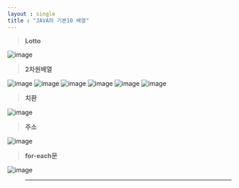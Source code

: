 ```yaml
---
layout : single
title : "JAVA의 기본10 배열"
---
```

>**Lotto**

![image](https://user-images.githubusercontent.com/105334682/178386355-439a9e5a-ffb9-458e-be67-610ed835228a.png)
>**2차원배열**

![image](https://user-images.githubusercontent.com/105334682/178389277-cbaa46d9-b8fd-48d4-932b-d0d99ccce43e.png)
![image](https://user-images.githubusercontent.com/105334682/178393865-05274708-0798-439f-825a-0eac2a0536ee.png)
![image](https://user-images.githubusercontent.com/105334682/178395746-9518446f-d3d4-472b-b13d-f4e98abb7288.png)
![image](https://user-images.githubusercontent.com/105334682/178398523-ad635a3d-b555-439e-aa34-5cd3f37b8e99.png)
![image](https://user-images.githubusercontent.com/105334682/178398545-d8ac50b9-30cf-4bbb-8271-a7996d06d48e.png)
![image](https://user-images.githubusercontent.com/105334682/178400579-07327a12-9fb7-46bd-97ad-9d93a0d035f5.png)
>**치환**

![image](https://user-images.githubusercontent.com/105334682/178404885-286ddf36-a00c-42ae-a778-cf2ab40c66db.png)
>**주소**

![image](https://user-images.githubusercontent.com/105334682/178404928-cf0c25fb-d5a9-430f-96b2-6e917877b151.png)
>**for-each문**

![image](https://user-images.githubusercontent.com/105334682/178404990-fa62c37c-60a5-458d-8e49-1606f2d0dbdc.png)
>****
